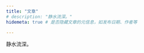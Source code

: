 ```yaml
---
title: "文章"
# description: "静水流深。"
hidemeta: true # 是否隐藏文章的元信息，如发布日期、作者等

---
```


静水流深。

<!-- more -->
